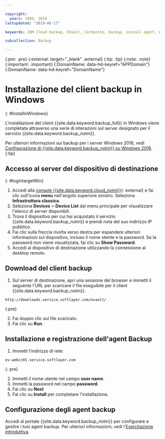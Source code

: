 ```yaml
---

copyright:
  years: 1994, 2019
lastupdated: "2019-06-17"

keywords: IBM Cloud backup, EVault, Carbonite, backup, install agent, Windows

subcollection: Backup

---
```

{:pre: .pre}
{:external: target="_blank" .external}
{:tip: .tip}
{:note: .note}
{:important: .important}
{:DomainName: data-hd-keyref="APPDomain"}
{:DomainName: data-hd-keyref="DomainName"}

# Installazione del client backup in Windows
{: #InstallinWindows}

L'installazione del client {{site.data.keyword.backup_full}} in Windows viene completata attraverso una serie di interazioni sul server designato per il servizio {{site.data.keyword.backup_notm}}.

Per ulteriori informazioni sui backup per i server Windows 2016, vedi [Configurazione di {{site.data.keyword.backup_notm}} su Windows 2016](/docs/infrastructure/Backup?topic=Backup-InstallinWindows2016).
{:tip}

## Accesso al server del dispositivo di destinazione
{: #logintargetWin}

1. Accedi alla [console {{site.data.keyword.cloud_notm}}](https://{DomainName}){: external} e fai clic sull'icona **menu** nell'angolo superiore sinistro. Seleziona **Infrastruttura classica**.
2. Seleziona **Devices** > **Device List** dal menu principale per visualizzare l'elenco di server disponibili.
3. Trova il dispositivo per cui hai acquistato il servizio {{site.data.keyword.backup_notm}} e prendi nota del suo indirizzo IP pubblico.
4. Fai clic sulla freccia rivolta verso destra per espandere ulteriori informazioni sul dispositivo, incluso il nome utente e la password. Se la password non viene visualizzata, fai clic su **Show Password**.
5. Accedi al dispositivo di destinazione utilizzando la connessione al desktop remoto.

## Download del client backup

1. Sul server di destinazione, apri una sessione del browser e immetti il seguente l'URL per scaricare il file eseguibile per il client {{site.data.keyword.backup_notm}}. <br/>
  ```
  http://downloads.service.softlayer.com/evault/
  ```
  {:pre}

2. Fai doppio clic sul file scaricato.
3. Fai clic su **Run**.


## Installazione e registrazione dell'agent Backup

1. Immetti l'indirizzo di rete: <br />
  ```
  ev-webcc01.service.softlayer.com
  ```
  {: pre}

2. Immetti il nome utente nel campo **user name**.
3. Immetti la password nel campo **password**.
6. Fai clic su **Next**
7. Fai clic su **Install** per completare l'installazione.

## Configurazione degli agent backup

Accedi al portale {{site.data.keyword.backup_notm}} per configurare e gestire i tuoi agent backup. Per ulteriori informazioni, vedi l'[Esercitazione introduttiva](/docs/infrastructure/Backup?topic=Backup-getting-started#getting-started).
